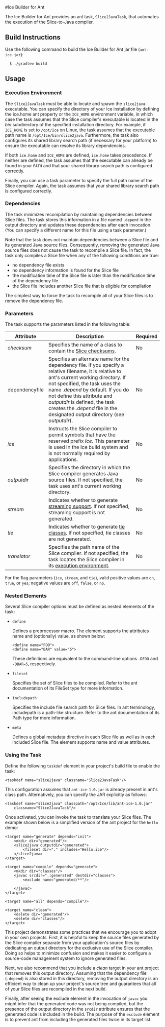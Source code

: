 #Ice Builder for Ant

The Ice Builder for Ant provides an ant task, `Slice2JavaTask`, that automates the execution of the Slice-to-Java compiler.

## Build Instructions

Use the following command to build the Ice Builder for Ant jar file (`ant-ice.jar`):

```
  $ ./gradlew build
```
## Usage

### Execution Environment

The `Slice2JavaTask` must be able to locate and spawn the `slice2java` executable. You can specify the directory of your Ice installation by defining the ice.home ant property or the `ICE_HOME` environment variable, in which case the task assumes that the Slice compiler's executable is located in the _bin_ subdirectory of the specified installation directory. For example, if `ICE_HOME` is set to `/opt/Ice` on Linux, the task assumes that the executable path name is `/opt/Ice/bin/slice2java`. Furthermore, the task also configures its shared library search path (if necessary for your platform) to ensure the executable can resolve its library dependencies.

If both `ice.home` and `ICE_HOME` are defined, `ice.home` takes precedence. If neither are defined, the task assumes that the executable can already be found in your `PATH` and that your shared library search path is configured correctly.

Finally, you can use a task parameter to specify the full path name of the Slice compiler. Again, the task assumes that your shared library search path is configured correctly.

### Dependencies

The task minimizes recompilation by maintaining dependencies between Slice files. The task stores this information in a file named `.depend` in the output directory and updates these dependencies after each invocation. (You can specify a different name for this file using a task parameter.)

Note that the task does not maintain dependencies between a Slice file and its generated Java source files. Consequently, removing the generated Java source files does not cause the task to recompile a Slice file. In fact, the task only compiles a Slice file when any of the following conditions are true:
* no dependency file exists
* no dependency information is found for the Slice file
* the modification time of the Slice file is later than the modification time of the dependency file
* the Slice file includes another Slice file that is eligible for compilation

The simplest way to force the task to recompile all of your Slice files is to remove the dependency file.

### Parameters

The task supports the parameters listed in the following table:

| Attribute | Description | Required |
| --------- | ----------- | -------- |
| _checksum_ | Specifies the name of a class to contain the [Slice checksums](https://doc.zeroc.com/display/Ice/Using+Slice+Checksums+in+Java). | No |
| dependencyfile | Specifies an alternate name for the dependency file. If you specify a relative filename, it is relative to ant's current working directory. If not specified, the task uses the name _.depend_ by default. If you do not define this attribute and _outputdir_ is defined, the task creates the _.depend_ file in the designated output directory (see _outputdir_). | No |
| _ice_ | Instructs the Slice compiler to permit symbols that have the reserved prefix _Ice_. This parameter is used in the Ice build system and is not normally required by applications. | No |
| _outputdir_ | Specifies the directory in which the Slice compiler generates Java source files. If not specified, the task uses ant's current working directory. | No |
| _stream_ | Indicates whether to generate [streaming support](https://doc.zeroc.com/display/Ice/Streaming+Interfaces). If not specified, streaming support is not generated. | No |
| _tie_ | Indicates whether to generate [tie classes](https://doc.zeroc.com/display/Ice/Tie+Classes+in+Java). If not specified, tie classes are not generated. | No |
| _translator_ | Specifies the path name of the Slice compiler. If not specified, the task locates the Slice compiler in its [execution environment](https://doc.zeroc.com/display/Ice/Slice2Java+Ant+Task#Slice2JavaAntTask-ExecutionEnvironment). | No |

For the flag parameters (`ice`, `stream`, and `tie`), valid positive values are `on`, `true`, or `yes`; negative values are `off`, `false`, or `no`.

### Nested Elements

Several Slice compiler options must be defined as nested elements of the task:
* `define`

    Defines a preprocessor macro. The element supports the attributes name and (optionally) value, as shown below:

    ```
    <define name="FOO">
    <define name="BAR" value="5">
    ```

    These definitions are equivalent to the command-line options `-DFOO` and `-DBAR=5`, respectively.

* `fileset`

    Specifies the set of Slice files to be compiled. Refer to the ant documentation of its FileSet type for more information.

* `includepath`

    Specifies the include file search path for Slice files. In ant terminology, includepath is a path-like structure. Refer to the ant documentation of its Path type for more information.

* `meta`

    Defines a global metadata directive in each Slice file as well as in each included Slice file. The element supports name and value attributes.

### Using the Task

Define the following `taskdef` element in your project's build file to enable the task:

```
<taskdef name="slice2java" classname="Slice2JavaTask"/>
```

This configuration assumes that `ant-ice-1.0.jar` is already present in ant's class path. Alternatively, you can specify the JAR explicitly as follows:

```
<taskdef name="slice2java" classpath="/opt/Ice/lib/ant-ice-1.0.jar"
    classname="Slice2JavaTask"/>
```

Once activated, you can invoke the task to translate your Slice files. The example shown below is a simplified version of the ant project for the `hello` demo:

```
<target name="generate" depends="init">
    <mkdir dir="generated"/>
    <slice2java outputdir="generated">
        <fileset dir="." includes="Hello.ice"/>
    </slice2java>
</target>

<target name="compile" depends="generate">
    <mkdir dir="classes"/>
    <javac srcdir=".:generated" destdir="classes">
        <exclude name="generated/**"/>
        ...
    </javac>
</target>

<target name="all" depends="compile"/>

<target name="clean">
    <delete dir="generated"/>
    <delete dir="classes"/>
</target>
```

This project demonstrates some practices that we encourage you to adopt in your own projects. First, it is helpful to keep the source files generated by the Slice compiler separate from your application's source files by dedicating an output directory for the exclusive use of the Slice compiler. Doing so helps to minimize confusion and makes it easier to configure a source-code management system to ignore generated files.

Next, we also recommend that you include a _clean_ target in your ant project that removes this output directory. Assuming that the dependency file (`.depend`) is also stored in this directory, removing the output directory is an efficient way to clean up your project's source tree and guarantees that all of your Slice files are recompiled in the next build.

Finally, after seeing the exclude element in the invocation of `javac` you might infer that the generated code was not being compiled, but the presence of the output directory in the `srcdir` attribute ensures that the generated code is included in the build. The purpose of the `exclude` element is to prevent ant from including the generated files twice in its target list.
